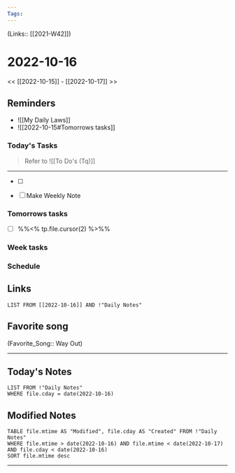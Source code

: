 ```yaml
---
Tags:
---
```

(Links:: [[2021-W42]])

# 2022-10-16
<< [[2022-10-15]] - [[2022-10-17]] >>
## Reminders
- ![[My Daily Laws]]
- ![[2022-10-15#Tomorrows tasks]]
### Today's Tasks
> Refer to ![[To Do's (Tq)]]
---
- [ ] 

- [ ] Make Weekly Note 



### Tomorrows tasks
- [ ] %%<% tp.file.cursor(2) %>%%
### Week tasks
### Schedule

## Links
```dataview
LIST FROM [[2022-10-16]] AND !"Daily Notes"
```
## Favorite song
(Favorite_Song:: Way Out)
___
## Today's Notes
```dataview
LIST FROM !"Daily Notes"
WHERE file.cday = date(2022-10-16)
```
## Modified Notes
```dataview
TABLE file.mtime AS "Modified", file.cday AS "Created" FROM !"Daily Notes" 
WHERE file.mtime > date(2022-10-16) AND file.mtime < date(2022-10-17) AND file.cday < date(2022-10-16)
SORT file.mtime desc
```
___
